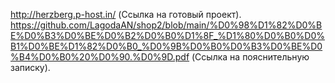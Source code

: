 http://herzberg.p-host.in/ (Ссылка на готовый проект).
https://github.com/LagodaAN/shop2/blob/main/%D0%98%D1%82%D0%BE%D0%B3%D0%BE%D0%B2%D0%B0%D1%8F_%D1%80%D0%B0%D0%B1%D0%BE%D1%82%D0%B0_%D0%9B%D0%B0%D0%B3%D0%BE%D0%B4%D0%B0%20%D0%90.%D0%9D.pdf (Ссылка на пояснительную записку).
